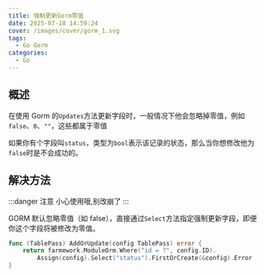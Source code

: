 ```yaml
---
title: 强制更新Gorm零值
date: 2025-07-18 14:59:24
cover: /images/cover/gorm_1.svg
tags:
  - Go Gorm
categories:
  - Go
---
```


## 概述

在使用 Gorm 的`Updates`方法更新字段时，一般情况下他会忽略掉零值，例如 `false`、`0`、`""`，这些都属于零值

如果你有个字段叫`status`，类型为`bool`表示该记录的状态，那么当你想修改他为`false`时是不会成功的。

## 解决方法

:::danger 注意
小心使用哦,别改崩了
:::

GORM 默认忽略零值（如 false），直接通过`Select`方法指定强制更新字段，即便你这个字段将被修改为零值。

```go
func (TablePass) AddOrUpdate(config TablePass) error {
    return farmework.ModuleOrm.Where("id = ?", config.ID).
        Assign(config).Select("status").FirstOrCreate(&config).Error
}
```
